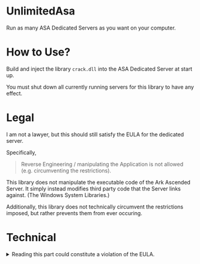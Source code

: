 # UnlimitedAsa
Run as many ASA Dedicated Servers as you want on your computer.

# How to Use?
Build and inject the library `crack.dll` into the ASA Dedicated Server at start up.

You must shut down all currently running servers for this library to have any effect.

# Legal
I am not a lawyer, but this should still satisfy the EULA for the dedicated server.

Specifically, 
> Reverse Engineering / manipulating the Application is not allowed (e.g. circumventing the restrictions).

This library does not manipulate the executable code of the Ark Ascended Server. It simply instead modifies third party code that the Server links against. (The Windows System Libraries.)

Additionally, this library does not technically circumvent the restrictions imposed, but rather prevents them from ever occuring.

# Technical

<details>
  <summary>Reading this part could constitute a violation of the EULA.</summary>
  
  Inside the `UShooterEngine::Init` function we can see the following
  ```cpp
  if ( !GIsOfficialServer )
  {
    v6 = UGeneralProjectSettings::StaticClass();
    v7 = v6;
    if ( !v6->ClassDefaultObject )
      UClass::InternalCreateDefaultObjectWrapper(v6);
    p_OuterPrivate = (FGuid *)&v7->ClassDefaultObject[3].OuterPrivate;
    result.Data.AllocatorInstance.Data = 0i64;
    *(_QWORD *)&result.Data.ArrayNum = 0i64;
    FGuid::AppendString(p_OuterPrivate, &result, Digits);
    v9 = FWindowsPlatformProcess::UserTempDir();
    FString::ConcatCF((FString *)&Commandline.Data.ArrayNum, v9, &result);
    if ( result.Data.AllocatorInstance.Data )
      FMemory::Free(result.Data.AllocatorInstance.Data);
    v10 = IFileManager::Get();
    v11 = &InExpression;
    if ( LODWORD(Proc.Handle) )
      v11 = *(const FStructuredArchiveSlot **)&Commandline.Data.ArrayNum;
    if ( !v10->CreateFileWriter(v10, (const wchar_t *)v11, 0) )
    {
      GlobalLogSingleton = GetGlobalLogSingleton();
      FOutputDevice::Log(
        GlobalLogSingleton,
        L"ArkAscendedServer.exe already running. You can only run one dedicated server at a time. Shut down the running se"
         "rver if you wish to run a different one.");
      FWindowsPlatformApplicationMisc::RequestMinimize();
      FWindowsPlatformMisc::RequestExit(0);
    }
  ```
  What is happening here is that the game is loading a GUID from a blueprint, and then attempting to create/open a file located in the user's temporary files directory (`%temp%`).

  When it does this, it creates/opens the file with the `dwShareMode` parameter set to `0`.

  Upon looking at the documentation of `CreateFileW`, we can see a `dwShareMode` of `0` prevents all shared access to this file.
  https://learn.microsoft.com/en-us/windows/win32/api/fileapi/nf-fileapi-createfilew

  This means that when the second server boots, it is unable to get a valid handle to the file. 
  When this happens, the server logs the message that you are already running the server, and then closes the server.

  This patch resolves this by changing the `dwShareMode` parameter to `FILE_SHARE_READ | FILE_SHARE_WRITE | FILE_SHARE_DELETE` for this file when the server attempts to create/open it.
</details>
